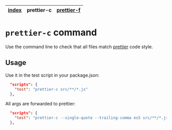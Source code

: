 | [index](../README.md) | prettier-c | [prettier-f](prettier-f.md) |
|-----------------------|-------------------|-------|

# `prettier-c` command

Use the command line to check that all files match [prettier](https://github.com/prettier/prettier) code style.

## Usage

Use it in the test script in your package.json:

```json
  "scripts": {
    "test": "prettier-c src/**/*.js"
  },
```

All args are forwarded to prettier:

```json
  "scripts": {
    "test": "prettier-c --single-quote --trailing-comma es5 src/**/*.js"
  },
```